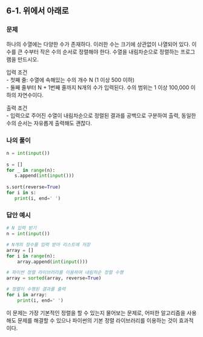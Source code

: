 ## 6-1. 위에서 아래로

### 문제
하나의 수열에는 다양한 수가 존재하다. 이러한 수는 크기에 상관없이 나열되어 있다. 이 수를 큰 수부터 작은 수의 순서로 정렬해야 한다. 수열을 내림차순으로 정렬하는 프로그램을 만드시오.  

입력 조건  
\- 첫째 줄: 수열에 속해있는 수의 개수 N (1 이상 500 이하)  
\- 둘째 줄부터 N + 1번째 줄까지 N개의 수가 입력된다. 수의 범위는 1 이상 100,000 이하의 자연수이다.  

출력 조건  
\- 입력으로 주어진 수열이 내림차순으로 정렬된 결과를 공백으로 구분하여 출력, 동일한 수의 순서는 자유롭게 출력해도 괜찮다.

### 나의 풀이
```python
n = int(input())
 
s = []
for _ in range(n):
   s.append(int(input()))
 
s.sort(reverse=True)
for i in s:
   print(i, end=' ')
```

### 답안 예시
```python
# N 입력 받기
n = int(input())

# N개의 정수를 입력 받아 리스트에 저장
array = []
for i in range(n):
    array.append(int(input()))

# 파이썬 정렬 라이브러리를 이용하여 내림차순 정렬 수행
array = sorted(array, reverse=True)

# 정렬이 수행된 결과를 출력
for i in array:
    print(i, end=' ')
```
이 문제는 가장 기본적인 정렬을 할 수 있는지 물어보는 문제로, 어떠한 알고리즘을 사용해도 문제를 해결할 수 있으나 파이썬의 기본 정렬 라이브러리를 이용하는 것이 효과적이다.